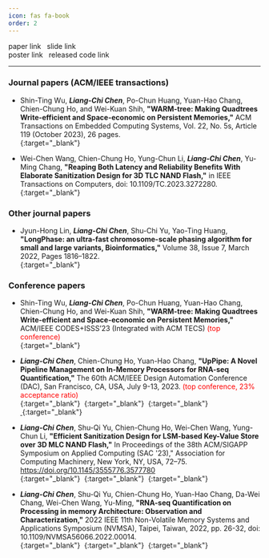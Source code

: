 ```yaml
---
icon: fas fa-book
order: 2
---
```


<i class="fa-solid fa-file-pdf fa-xl" style="color: #d32727;"></i> paper link &nbsp;
<i class="fa-solid fa-file-powerpoint fa-xl" style="color: #e47207;"></i> slide link &nbsp;  
<i class="fa-solid fa-file-image fa-xl" style="color: #154dac;"></i> poster link &nbsp;
<i class="fa-brands fa-github fa-xl" style="color: #131415;"></i> released code link &nbsp;
   
      
      
***

### Journal papers (ACM/IEEE transactions)
- Shin-Ting Wu, ***Liang-Chi Chen***, Po-Chun Huang, Yuan-Hao Chang, Chien-Chung Ho, and Wei-Kuan Shih, **"WARM-tree: Making Quadtrees Write-efficient and Space-economic on Persistent Memories,"** ACM Transactions on Embedded Computing Systems, Vol. 22, No. 5s, Article 119 (October 2023), 26 pages.    
[<i class="fa-solid fa-file-pdf fa-xl" style="color: #d32727;"></i>](https://doi.org/10.1145/3608033){:target="_blank"}&nbsp;

- Wei-Chen Wang, Chien-Chung Ho, Yung-Chun Li, ***Liang-Chi Chen***, Yu-Ming Chang, **"Reaping Both Latency and Reliability Benefits With Elaborate Sanitization Design for 3D TLC NAND Flash,"** in IEEE Transactions on Computers, doi: 10.1109/TC.2023.3272280.   
[<i class="fa-solid fa-file-pdf fa-xl" style="color: #d32727;"></i>](https://ieeexplore.ieee.org/document/10113786/){:target="_blank"}&nbsp;

### Other journal papers
- Jyun-Hong Lin, ***Liang-Chi Chen***, Shu-Chi Yu, Yao-Ting Huang, **"LongPhase: an ultra-fast chromosome-scale phasing algorithm for small and large variants, Bioinformatics,"** Volume 38, Issue 7, March 2022, Pages 1816–1822.   
[<i class="fa-solid fa-file-pdf fa-xl" style="color: #d32727;"></i>](https://doi.org/10.1093/bioinformatics/btac058){:target="_blank"}&nbsp;

### Conference papers
- Shin-Ting Wu, ***Liang-Chi Chen***, Po-Chun Huang, Yuan-Hao Chang, Chien-Chung Ho, and Wei-Kuan Shih, **"WARM-tree: Making Quadtrees Write-efficient and Space-economic on Persistent Memories,"** ACM/IEEE CODES+ISSS’23 (Integrated with ACM TECS) <font color="#f00">(top conference) </font>    
[<i class="fa-solid fa-file-pdf fa-xl" style="color: #d32727;"></i>](https://doi.org/10.1145/3608033){:target="_blank"}&nbsp;

-  ***Liang-Chi Chen***, Chien-Chung Ho, Yuan-Hao Chang, **"UpPipe: A Novel Pipeline Management on In-Memory Processors for RNA-seq Quantification,"** The 60th ACM/IEEE Design Automation Conference (DAC), San Francisco, CA, USA, July 9-13, 2023. <font color="#f00">(top conference, 23% acceptance ratio) </font>    
[<i class="fa-solid fa-file-pdf fa-xl" style="color: #d32727;"></i>](https://google.com/){:target="_blank"}&nbsp;
[<i class="fa-solid fa-file-powerpoint fa-xl" style="color: #e47207;"></i>](https://drive.google.com/file/d/1XaUErirVkLod5UZwsReGUwLDN2Af026Q/view?usp=drive_link){:target="_blank"}&nbsp;
[<i class="fa-solid fa-file-image fa-xl" style="color: #154dac;"></i>](https://drive.google.com/file/d/1OGtMobOE1xZWm_qes1gTFDT9nAnk1r31/view?usp=drive_link){:target="_blank"}&nbsp;
[&nbsp;<i class="fa-brands fa-github fa-xl" style="color: #131415;"></i>](https://github.com/chi-0828/UpPipe){:target="_blank"}&nbsp;

- ***Liang-Chi Chen***, Shu-Qi Yu, Chien-Chung Ho, Wei-Chen Wang, Yung-Chun Li, **"Efficient Sanitization Design for LSM-based Key-Value Store over 3D MLC NAND Flash,"** In Proceedings of the 38th ACM/SIGAPP Symposium on Applied Computing (SAC '23)," Association for Computing Machinery, New York, NY, USA, 72–75. https://doi.org/10.1145/3555776.3577780   
[<i class="fa-solid fa-file-pdf fa-xl" style="color: #d32727;"></i>](https://dl.acm.org/doi/abs/10.1145/3555776.3577780){:target="_blank"}&nbsp;
[<i class="fa-solid fa-file-powerpoint fa-xl" style="color: #e47207;"></i>](https://drive.google.com/file/d/19bH_Trm85HtkHarAajefpxZoKSd5CQV3/view?usp=drive_link){:target="_blank"}&nbsp;
[<i class="fa-solid fa-file-image fa-xl" style="color: #154dac;"></i>](https://drive.google.com/file/d/1rnKlQvyG6Q5AiBKUgZVQMs12DnCjlJQO/view?usp=drive_link){:target="_blank"}&nbsp;


-  ***Liang-Chi Chen***, Shu-Qi Yu, Chien-Chung Ho, Yuan-Hao Chang, Da-Wei Chang, Wei-Chen Wang, Yu-Ming, **"RNA-seq Quantification on Processing in memory Architecture: Observation and Characterization,"** 2022 IEEE 11th Non-Volatile Memory Systems and Applications Symposium (NVMSA), Taipei, Taiwan, 2022, pp. 26-32, doi: 10.1109/NVMSA56066.2022.00014.   
[<i class="fa-solid fa-file-pdf fa-xl" style="color: #d32727;"></i>](https://ieeexplore.ieee.org/abstract/document/9898625/){:target="_blank"}&nbsp;
[<i class="fa-solid fa-file-powerpoint fa-xl" style="color: #e47207;"></i>](https://drive.google.com/file/d/1BBApsF9JVOiIAwc3cDyd31qJUWnrnZls/view?usp=drive_link){:target="_blank"}&nbsp;
[<i class="fa-brands fa-github fa-xl" style="color: #131415;"></i>](https://github.com/chi-0828/RNA-Abundance-Quantification-on-UPMEM){:target="_blank"}&nbsp;